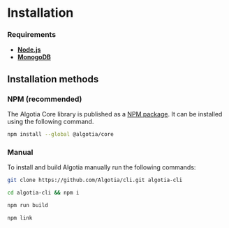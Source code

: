 # Installation

### Requirements

- **[Node.js](https://nodejs.org/en/)** 
- **[MonogoDB](https://www.mongodb.com/)**

## Installation methods

### NPM (recommended)

The Algotia Core library is published as a [NPM package](https://www.npmjs.com/package/@algotia/core). It can be installed using the following command. 

```bash
npm install --global @algotia/core
```

### Manual 

To install and build Algotia manually run the following commands:

```bash
git clone https://github.com/Algotia/cli.git algotia-cli

cd algotia-cli && npm i

npm run build

npm link

```
